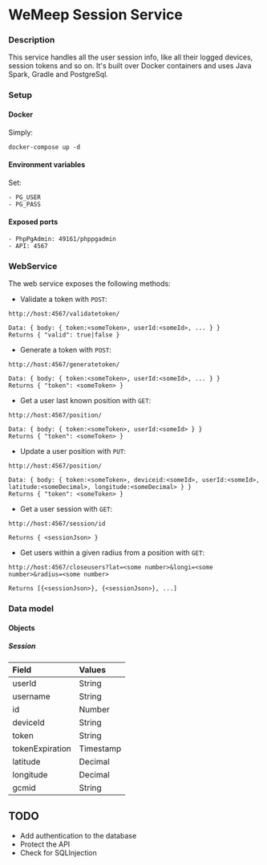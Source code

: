 # WeMeep Session Service
### Description
This service handles all the user session info, like all their logged devices, session tokens and so on. It's built over Docker containers and uses Java Spark, Gradle and PostgreSql.

### Setup
#### Docker
Simply:
```
docker-compose up -d
```
#### Environment variables
Set:
```
- PG_USER
- PG_PASS
```

#### Exposed ports
```
- PhpPgAdmin: 49161/phppgadmin
- API: 4567
```

### WebService
The web service exposes the following methods:

- Validate a token with `POST`:

```
http://host:4567/validatetoken/

Data: { body: { token:<someToken>, userId:<someId>, ... } }
Returns { "valid": true|false }
```
- Generate a token with `POST`:

```
http://host:4567/generatetoken/

Data: { body: { token:<someToken>, userId:<someId>, ... } }
Returns { "token": <someToken> }

```
- Get a user last known position with `GET`:

```
http://host:4567/position/

Data: { body: { token:<someToken>, userId:<someId> } }
Returns { "token": <someToken> }
```
- Update a user position with `PUT`:

```
http://host:4567/position/

Data: { body: { token:<someToken>, deviceid:<someId>, userId:<someId>, latitude:<someDecimal>, longitude:<someDecimal> } }
Returns { "token": <someToken> }
```
- Get a user session with `GET`:

```
http://host:4567/session/id

Returns { <sessionJson> }
```
- Get users within a given radius from a position with `GET`:

```
http://host:4567/closeusers?lat=<some number>&longi=<some number>&radius=<some number>

Returns [{<sessionJson>}, {<sessionJson>}, ...]
```

### Data model
#### Objects
##### Session
|  Field      |  Values   |
| :---------- | :-------- |
| userId      | String    |
| username      | String    |
| id          | Number    |
| deviceId    | String    |
| token       | String    |
| tokenExpiration | Timestamp|
| latitude    | Decimal |
| longitude   | Decimal |
| gcmid       | String  |

## TODO
- Add authentication to the database
- Protect the API
- Check for SQLInjection
